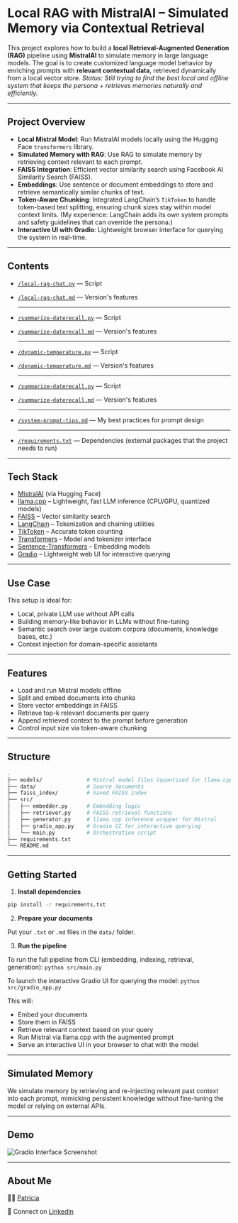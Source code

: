 # Local RAG with MistralAI – Simulated Memory via Contextual Retrieval

This project explores how to build a **local Retrieval-Augmented Generation (RAG)** pipeline using **MistralAI** to simulate memory in large language models. The goal is to create customized language model behavior by enriching prompts with **relevant contextual data**, retrieved dynamically from a local vector store. *Status: Still trying to find the best local and offline system that keeps the persona + retrieves memories naturally and efficiently.*

---

## Project Overview

- **Local Mistral Model**: Run MistralAI models locally using the Hugging Face `transformers` library.
- **Simulated Memory with RAG**: Use RAG to simulate memory by retrieving context relevant to each prompt.
- **FAISS Integration**: Efficient vector similarity search using Facebook AI Similarity Search (FAISS).
- **Embeddings**: Use sentence or document embeddings to store and retrieve semantically similar chunks of text.
- **Token-Aware Chunking**: Integrated LangChain’s `TikToken` to handle token-based text splitting, ensuring chunk sizes stay within model context limits. (My experience: LangChain adds its own system prompts and safety guidelines that can override the persona.)
- **Interactive UI with Gradio**: Lightweight browser interface for querying the system in real-time.

---

## Contents

- [`/local-rag-chat.py`](./local-rag-chat.py) — Script
- [`/local-rag-chat.md`](./local-rag-chat.md) — Version's features

  ---

- [`/summarize-daterecall.py`](./summarize-daterecall.py) — Script
- [`/summarize-daterecall.md`](./summarize-daterecall.md) — Version's features

  ---

- [`/dynamic-temperature.py`](./dynamic-temperature.py) — Script
- [`/dynamic-temperature.md`](./dynamic-temperature.md) — Version's features

  ---

- [`/summarize-daterecall.py`](./vanilla.py) — Script
- [`/summarize-daterecall.md`](./vanilla.md) — Version's features

  ---
- [`/system-prompt-tips.md`](./system-prompt-tips.md) — My best practices for prompt design

  ---
- [`/requirements.txt`](./requirements.txt) — Dependencies (external packages that the project needs to run)

---

## Tech Stack

- [MistralAI](https://mistral.ai/) (via Hugging Face)
- [llama.cpp](https://github.com/ggerganov/llama.cpp) – Lightweight, fast LLM inference (CPU/GPU, quantized models)
- [FAISS](https://github.com/facebookresearch/faiss) – Vector similarity search
- [LangChain](https://github.com/langchain-ai/langchain) – Tokenization and chaining utilities
- [TikToken](https://github.com/openai/tiktoken) – Accurate token counting
- [Transformers](https://github.com/huggingface/transformers) – Model and tokenizer interface
- [Sentence-Transformers](https://www.sbert.net/) – Embedding models
- [Gradio](https://www.gradio.app/) – Lightweight web UI for interactive querying

---

## Use Case

This setup is ideal for:
- Local, private LLM use without API calls
- Building memory-like behavior in LLMs without fine-tuning
- Semantic search over large custom corpora (documents, knowledge bases, etc.)
- Context injection for domain-specific assistants

---

## Features

- Load and run Mistral models offline
- Split and embed documents into chunks
- Store vector embeddings in FAISS
- Retrieve top-k relevant documents per query
- Append retrieved context to the prompt before generation
- Control input size via token-aware chunking

---

## Structure

```bash
.
├── models/              # Mistral model files (quantized for llama.cpp)
├── data/                # Source documents
├── faiss_index/         # Saved FAISS index
├── src/
│   ├── embedder.py      # Embedding logic
│   ├── retriever.py     # FAISS retrieval functions
│   ├── generator.py     # llama.cpp inference wrapper for Mistral
│   ├── gradio_app.py    # Gradio UI for interactive querying
│   └── main.py          # Orchestration script
├── requirements.txt
└── README.md
```

---

## Getting Started

1. **Install dependencies**

```bash
pip install -r requirements.txt
```

2. **Prepare your documents**

Put your `.txt` or `.md` files in the `data/` folder.

3. **Run the pipeline**

To run the full pipeline from CLI (embedding, indexing, retrieval, generation):
```python src/main.py```

To launch the interactive Gradio UI for querying the model:
```python src/gradio_app.py```

This will:
- Embed your documents
- Store them in FAISS
- Retrieve relevant context based on your query
- Run Mistral via llama.cpp with the augmented prompt
- Serve an interactive UI in your browser to chat with the model

---

##  Simulated Memory

We simulate memory by retrieving and re-injecting relevant past context into each prompt, mimicking persistent knowledge without fine-tuning the model or relying on external APIs.

---

## Demo

![Gradio Interface Screenshot](demo/gradio_screenshot.png)

---

## About Me

   👩‍💻 [Patricia](https://github.com/patriciaschaffer) 
   
   🔗 Connect on [LinkedIn](https://www.linkedin.com/in/patriciaschaffer)

